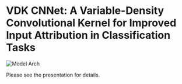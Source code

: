 # VDK CNNet: A Variable-Density Convolutional Kernel for Improved Input Attribution in Classification Tasks

![Model Arch](/arch.jpg)


Please see the presentation for details.
